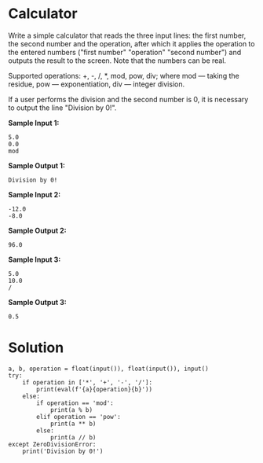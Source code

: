 # Calculator

Write a simple calculator that reads the three input lines: the first number, the second number and the operation, after
which it applies the operation to the entered numbers ("first number" "operation" "second number") and outputs the
result to the screen. Note that the numbers can be real.

Supported operations: +, -, /, *, mod, pow, div; where
mod — taking the residue,
pow — exponentiation,
div — integer division.

If a user performs the division and the second number is 0, it is necessary to output the line "Division by 0!".

**Sample Input 1:**

```
5.0
0.0
mod
```

**Sample Output 1:**

```
Division by 0!
```

**Sample Input 2:**

```
-12.0
-8.0
```

**Sample Output 2:**

```
96.0
```

**Sample Input 3:**

```
5.0
10.0
/
```

**Sample Output 3:**

```
0.5
```

# Solution

```
a, b, operation = float(input()), float(input()), input()
try:
    if operation in ['*', '+', '-', '/']:
        print(eval(f'{a}{operation}{b}'))
    else:
        if operation == 'mod':
            print(a % b)
        elif operation == 'pow':
            print(a ** b)
        else:
            print(a // b)
except ZeroDivisionError:
    print('Division by 0!')
```